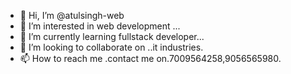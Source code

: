 - 👋 Hi, I’m @atulsingh-web
- 👀 I’m interested in web development ...
- 🌱 I’m currently learning fullstack developer...
- 💞️ I’m looking to collaborate on ..it industries.
- 📫 How to reach me .contact me on.7009564258,9056565980.

<!---
atulsingh-web/atulsingh-web is a ✨ special ✨ repository because its `README.md` (this file) appears on your GitHub profile.
You can click the Preview link to take a look at your changes.
--->

